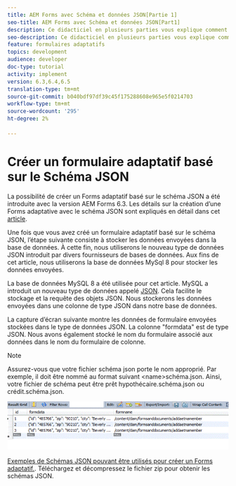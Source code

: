 ```yaml
---
title: AEM Forms avec Schéma et données JSON[Partie 1]
seo-title: AEM Forms avec Schéma et données JSON[Part1]
description: Ce didacticiel en plusieurs parties vous explique comment créer un formulaire adaptatif avec le schéma JSON et interroger les données envoyées.
seo-description: Ce didacticiel en plusieurs parties vous explique comment créer un formulaire adaptatif avec le schéma JSON et interroger les données envoyées.
feature: formulaires adaptatifs
topics: development
audience: developer
doc-type: tutorial
activity: implement
version: 6.3,6.4,6.5
translation-type: tm+mt
source-git-commit: b040bdf97df39c45f175288608e965e5f0214703
workflow-type: tm+mt
source-wordcount: '295'
ht-degree: 2%

---
```



# Créer un formulaire adaptatif basé sur le Schéma JSON


La possibilité de créer un Forms adaptatif basé sur le schéma JSON a été introduite avec la version AEM Forms 6.3. Les détails sur la création d’une Forms adaptative avec le schéma JSON sont expliqués en détail dans cet [article](https://helpx.adobe.com/fr/experience-manager/6-3/forms/using/adaptive-form-json-schema-form-model.html).

Une fois que vous avez créé un formulaire adaptatif basé sur le schéma JSON, l’étape suivante consiste à stocker les données envoyées dans la base de données. À cette fin, nous utiliserons le nouveau type de données JSON introduit par divers fournisseurs de bases de données. Aux fins de cet article, nous utiliserons la base de données MySql 8 pour stocker les données envoyées.

La base de données MySQL 8 a été utilisée pour cet article. MySQL a introduit un nouveau type de données appelé [JSON](https://dev.mysql.com/doc/refman/8.0/en/json.html). Cela facilite le stockage et la requête des objets JSON. Nous stockerons les données envoyées dans une colonne de type JSON dans notre base de données.

La capture d’écran suivante montre les données de formulaire envoyées stockées dans le type de données JSON. La colonne &quot;formdata&quot; est de type JSON. Nous avons également stocké le nom du formulaire associé aux données dans le nom du formulaire de colonne.

>[!NOTE]
>
>Assurez-vous que votre fichier schéma json porte le nom approprié. Par exemple, il doit être nommé au format suivant &lt;name>schéma.json. Ainsi, votre fichier de schéma peut être prêt hypothécaire.schéma.json ou crédit.schéma.json.


![datastored](assets/datastored.gif)


[Exemples de Schémas JSON pouvant être utilisés pour créer un Forms adaptatif.](assets/samplejsonschemas.zip). Téléchargez et décompressez le fichier zip pour obtenir les schémas JSON.

